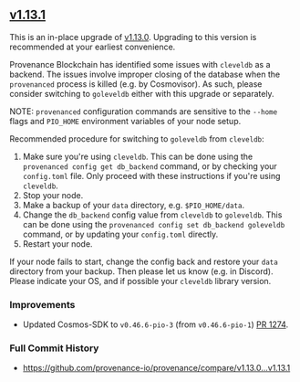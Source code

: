 ## [v1.13.1](https://github.com/provenance-io/provenance/releases/tag/v1.13.1)

This is an in-place upgrade of [v1.13.0](https://github.com/provenance-io/provenance/releases/tag/v1.13.0). Upgrading to this version is recommended at your earliest convenience.

Provenance Blockchain has identified some issues with `cleveldb` as a backend. The issues involve improper closing of the database when the `provenanced` process is killed (e.g. by Cosmovisor). As such, please consider switching to `goleveldb` either with this upgrade or separately.

NOTE: `provenanced` configuration commands are sensitive to the `--home` flags and `PIO_HOME` environment variables of your node setup.

Recommended procedure for switching to `goleveldb` from `cleveldb`:
1. Make sure you're using `cleveldb`. This can be done using the `provenanced config get db_backend` command, or by checking your `config.toml` file. Only proceed with these instructions if you're using `cleveldb`.
1. Stop your node.
2. Make a backup of your `data` directory, e.g. `$PIO_HOME/data`.
3. Change the `db_backend` config value from `cleveldb` to `goleveldb`. This can be done using the `provenanced config set db_backend goleveldb` command, or by updating your `config.toml` directly.
4. Restart your node.

If your node fails to start, change the config back and restore your `data` directory from your backup.
Then please let us know (e.g. in Discord).
Please indicate your OS, and if possible your `cleveldb` library version.

### Improvements

* Updated Cosmos-SDK to `v0.46.6-pio-3` (from `v0.46.6-pio-1`) [PR 1274](https://github.com/provenance-io/provenance/pull/1274).

### Full Commit History

* https://github.com/provenance-io/provenance/compare/v1.13.0...v1.13.1
